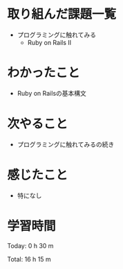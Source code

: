 # 取り組んだ課題一覧
- プログラミングに触れてみる
  - Ruby on Rails II

# わかったこと
- Ruby on Railsの基本構文

# 次やること
- プログラミングに触れてみるの続き
  
# 感じたこと
- 特になし
  
# 学習時間
Today: 0 h 30 m

Total: 16 h 15 m
